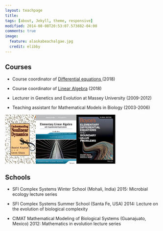 ```yaml
---
layout: teachpage
title: 
tags: [about, Jekyll, theme, responsive]
modified: 2014-08-08T20:53:07.573882-04:00
comments: true
image:
  feature: alaskabeachalgae.jpg
  credit: elibby
---
```



## Courses
* Course coordinator of <a href="http://www.umu.se/sok/sok-kursplan/kursplan?code=20145"> Differential equations </a> (2018)

* Course coordinator of [Linear Algebra](http://www.umu.se/sok/sok-kursplan/kursplan?code=17904) (2018)

* Lecturer in Genetics and Evolution at Massey University (2009-2012)

* Teaching assistant for Mathematical Models in Biology (2003-2006)

	
	
<a href="/images/GlassBook.jpg"><img src="/images/GlassBook.jpg" width="100"></a><a href="/images/book_lin_alg.jpg"><img src="/images/book_lin_alg.jpg" width="133"></a><a href="/images/book_diffeq.jpg"><img src="/images/book_diffeq.jpg" width="127"></a>


## Schools
* SFI Complex Systems Winter School (Mohali, India) 2015: Microbial ecology lecture series

* SFI Complex Systems Summer School (Santa Fe, USA) 2014: Lecture on the evolution of biological complexity

* CIMAT Mathematical Modeling of Biological Systems (Guanajuato, Mexico) 2012: Mathematics in evolution lecture series








